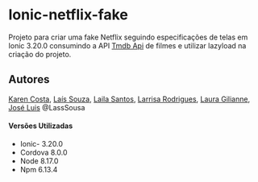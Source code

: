 # Ionic-netflix-fake


Projeto para criar uma fake Netflix seguindo especificações de telas em Ionic 3.20.0 consumindo a API [Tmdb Api](https://developers.themoviedb.org/3/getting-started/introduction) de filmes e utilizar lazyload na criação do projeto.

## Autores 

<a href="https://github.com/Karencostag">Karen Costa</a>, <a href="https://github.com/Lassouz4">Laís Souza</a>, <a href="https://github.com/LailaSantos">Laila Santos</a>, <a href="https://github.com/Rodrigues19">Larrisa Rodrigues</a>, <a href="https://github.com/LauraGilliane">Laura Gilianne</a>, <a href="https://github.com/jluislima">José Luis</a>
@LassSousa

#### Versões Utilizadas


* Ionic- 3.20.0
* Cordova 8.0.0
* Node 8.17.0
* Npm 6.13.4





